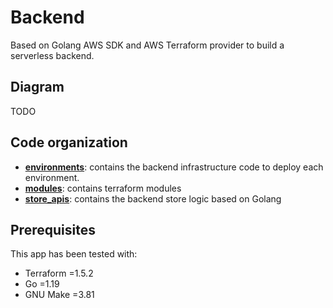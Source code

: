 # Backend

Based on Golang AWS SDK and AWS Terraform provider to build a serverless backend.

## Diagram

TODO

## Code organization

- [**environments**](./environments/): contains the backend infrastructure code to deploy each environment.
- [**modules**](./modules/): contains terraform modules
- [**store_apis**](./store_apis/): contains the backend store logic based on Golang

## Prerequisites

This app has been tested with:

- Terraform =1.5.2
- Go =1.19
- GNU Make =3.81
